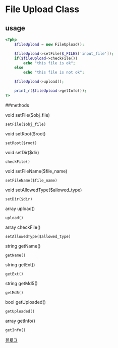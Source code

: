 # File Upload Class 

usage
------- 

```php
<?php
	$fileUpload = new FileUpload();

	$fileUpload->setFile($_FILES['input_file']);
	if($fileUpload->checkFile())
		echo "this file is ok";
	else
		echo "this file is not ok";

	$fileUpload->upload();

	print_r($fileUpload->getInfo());
?>
```
##methods

void setFile($obj_file)

	setFile($obj_file)
void setRoot($root)

	setRoot($root)
void setDir($dir)

	checkFile()
void setFileName($file_name)

	setFileName($file_name)
void setAllowedType($allowed_type)

	setDir($dir)
array upload()

	upload()
array checkFile()

	setAllowedType($allowed_type)
string getName()	

	getName()	
string getExt()	

	getExt()	
string getMd5()	

	getMd5()	
bool getUploaded()	

	getUploaded()	
array getInfo()

	getInfo()

[블로그](http://blog.serpongs.net)